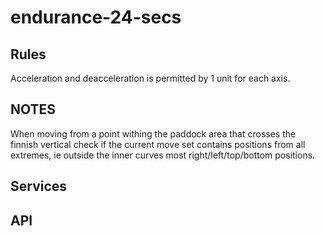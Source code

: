 # endurance-24-secs



## Rules

Acceleration and deacceleration is permitted by 1 unit for each axis.



## NOTES

When moving from a point withing the paddock area that crosses the finnish vertical
check if the current move set contains positions from all extremes, ie outside
the inner curves most right/left/top/bottom positions.


## Services



## API

